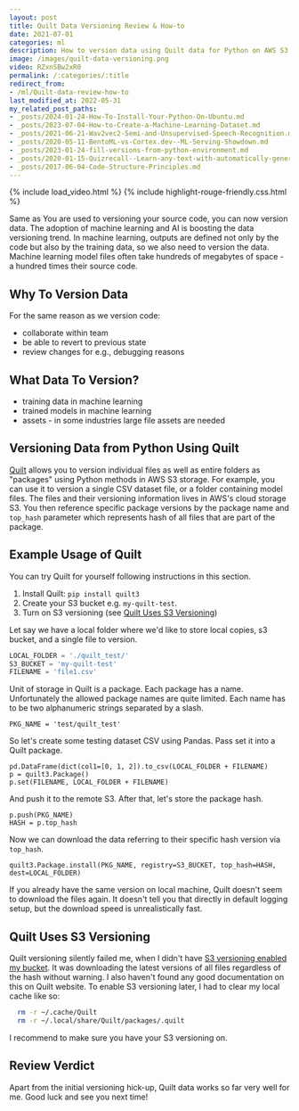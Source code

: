```yaml
---
layout: post
title: Quilt Data Versioning Review & How-to
date: 2021-07-01
categories: ml
description: How to version data using Quilt data for Python on AWS S3 for machine learning.
image: /images/quilt-data-versioning.png
video: RZxnSBw2xR0
permalink: /:categories/:title
redirect_from:
- /ml/Quilt-data-review-how-to
last_modified_at: 2022-05-31
my_related_post_paths:
- _posts/2024-01-24-How-To-Install-Your-Python-On-Ubuntu.md
- _posts/2023-07-04-How-to-Create-a-Machine-Learning-Dataset.md
- _posts/2021-06-21-Wav2vec2-Semi-and-Unsupervised-Speech-Recognition.md
- _posts/2020-05-11-BentoML-vs-Cortex.dev--ML-Serving-Showdown.md
- _posts/2023-01-24-fill-versions-from-python-environment.md
- _posts/2020-01-15-Quizrecall--Learn-any-text-with-automatically-generated-quiz.md
- _posts/2017-06-04-Code-Structure-Principles.md
---
```




{% include load_video.html %}
{% include highlight-rouge-friendly.css.html %}


Same as You are used to versioning your source code, you can now version data.
The adoption of machine learning and AI is boosting the data versioning trend.
In machine learning, outputs are defined not only by the code but also by the training data, so we also need to version the data.
Machine learning model files often take hundreds of megabytes of space - a hundred times their source code.



## Why To Version Data
For the same reason as we version code:
- collaborate within team
- be able to revert to previous state
- review changes for e.g., debugging reasons

## What Data To Version?
- training data in machine learning
- trained models in machine learning
- assets - in some industries large file assets are needed


## Versioning Data from Python Using Quilt
[Quilt](https://quiltdata.com/) allows you to version individual files as well as entire folders as "packages" using Python methods in AWS S3 storage.
For example, you can use it to version a single CSV dataset file, or a folder containing model files.
The files and their versioning information lives in AWS's cloud storage S3.
You then reference specific package versions by the package name and `top_hash` parameter which represents hash of all files that are part of the package.


## Example Usage of Quilt
You can try Quilt for yourself following instructions in this section.

1. Install Quilt: ``` pip install quilt3 ```
2. Create your S3 bucket e.g. `my-quilt-test`.
3. Turn on S3 versioning (see [Quilt Uses S3 Versioning](#quilt-uses-s3-versioning))

Let say we have a local folder where we'd like to store local copies, s3 bucket, and a single file to version.
```python
LOCAL_FOLDER = './quilt_test/'
S3_BUCKET = 'my-quilt-test'
FILENAME = 'file1.csv'
```

Unit of storage in Quilt is a package.
Each package has a name.
Unfortunately the allowed package names are quite limited.
Each name has to be two alphanumeric strings separated by a slash.

```
PKG_NAME = 'test/quilt_test'
```
So let's create some testing dataset CSV using Pandas.
Pass set it into a Quilt package.
```
pd.DataFrame(dict(col1=[0, 1, 2]).to_csv(LOCAL_FOLDER + FILENAME)
p = quilt3.Package()
p.set(FILENAME, LOCAL_FOLDER + FILENAME)
```

And push it to the remote S3. After that, let's store the package hash.

```
p.push(PKG_NAME)
HASH = p.top_hash
```

Now we can download the data referring to their specific hash version via `top_hash`.

```
quilt3.Package.install(PKG_NAME, registry=S3_BUCKET, top_hash=HASH, dest=LOCAL_FOLDER)
```

If you already have the same version on local machine,
Quilt doesn't seem to download the files again.
It doesn't tell you that directly in default logging setup,
but the download speed is unrealistically fast.


## Quilt Uses S3 Versioning

Quilt versioning silently failed me, when I didn't have [S3 versioning enabled my bucket](https://docs.aws.amazon.com/AmazonS3/latest/userguide/Versioning.html).
It was downloading the latest versions of all files regardless of the hash without warning.
I also haven't found any good documentation on this on Quilt website.
To enable S3 versioning later, I had to clear my local cache like so:

```bash
  rm -r ~/.cache/Quilt
  rm -r ~/.local/share/Quilt/packages/.quilt 
```

I recommend to make sure you have your S3 versioning on.

## Review Verdict

Apart from the initial versioning hick-up, Quilt data works so far very well for me.
Good luck and see you next time!